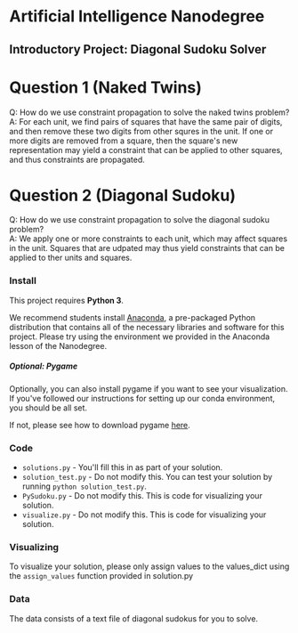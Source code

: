 # Artificial Intelligence Nanodegree
## Introductory Project: Diagonal Sudoku Solver

# Question 1 (Naked Twins)
Q: How do we use constraint propagation to solve the naked twins problem?  
A: For each unit, we find pairs of squares that have the same pair of digits,
and then remove these two digits from other squres in the unit. If one or more
digits are removed from a square, then the square's new representation may yield
a constraint that can be applied to other squares, and thus constraints are
propagated.

# Question 2 (Diagonal Sudoku)
Q: How do we use constraint propagation to solve the diagonal sudoku problem?  
A: We apply one or more constraints to each unit, which may affect squares in
the unit. Squares that are udpated may thus yield constraints that can be
applied to ther units and squares.

### Install

This project requires **Python 3**.

We recommend students install [Anaconda][1], a pre-packaged Python distribution
that contains all of the necessary libraries and software for this project.
Please try using the environment we provided in the Anaconda lesson of the
Nanodegree.

##### Optional: Pygame

Optionally, you can also install pygame if you want to see your visualization.
If you've followed our instructions for setting up our conda environment, you
should be all set.

If not, please see how to download pygame [here][2].

### Code

* `solutions.py` - You'll fill this in as part of your solution.
* `solution_test.py` - Do not modify this. You can test your solution by running
`python solution_test.py`.
* `PySudoku.py` - Do not modify this. This is code for visualizing your solution.
* `visualize.py` - Do not modify this. This is code for visualizing your solution.

### Visualizing

To visualize your solution, please only assign values to the values_dict using
the ```assign_values``` function provided in solution.py

### Data

The data consists of a text file of diagonal sudokus for you to solve.

[1]: https://www.continuum.io/downloads
[2]: http://www.pygame.org/download.shtml
